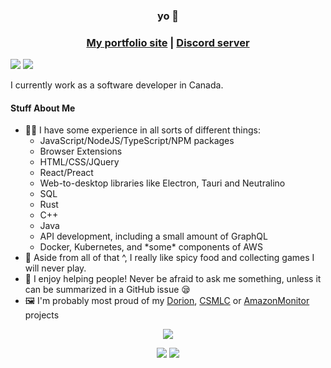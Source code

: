 <div align="center">
  <h3>yo 🐎</h3>
  <h3><a href="http://spikehd.github.io/">My portfolio site</a> | <a href="https://discord.gg/agQ9mRdHMZ">Discord server</a></h3>
</div>

<img src="https://badges.pufler.dev/years/SpikeHD" /> <img src="https://badges.pufler.dev/visits/SpikeHD/SpikeHD" />

<p>
  I currently work as a software developer in Canada.
</p>

<h4>Stuff About Me</h4>
<ul>
  <li>👨‍💻 I have some experience in all sorts of different things:
    <ul>
      <li>JavaScript/NodeJS/TypeScript/NPM packages</li>
      <li>Browser Extensions</li>
      <li>HTML/CSS/JQuery</li>
      <li>React/Preact</li>
      <li>Web-to-desktop libraries like Electron, Tauri and Neutralino</li>
      <li>SQL</li>
      <li>Rust</li>
      <li>C++</li>
      <li>Java</li>
      <li>API development, including a small amount of GraphQL</li>
      <li>Docker, Kubernetes, and *some* components of AWS</li>
    </ul>
  </li>
  <li>🍲 Aside from all of that ^, I really like spicy food and collecting games I will never play.
  <li>💙 I enjoy helping people! Never be afraid to ask me something, unless it can be summarized in a GitHub issue 😪</li>
  <li>🖼️ I'm probably most proud of my <a href="https://github.com/SpikeHD/Dorion">Dorion</a>, <a href="https://github.com/SpikeHD/CSMLC">CSMLC</a> or <a href="https://github.com/SpikeHD/AmazonMonitor">AmazonMonitor</a> projects</li>
</ul>

<div align="center">
  
  ![](http://github-profile-summary-cards.vercel.app/api/cards/profile-details?username=SpikeHD&theme=nord_dark)
  
  ![](http://github-profile-summary-cards.vercel.app/api/cards/repos-per-language?username=SpikeHD&theme=nord_dark)
  ![](http://github-profile-summary-cards.vercel.app/api/cards/stats?username=spikehd&theme=nord_dark) 
</div>
